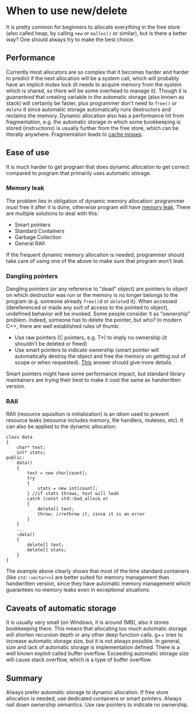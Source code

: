# When to use new/delete
It is pretty common for beginners to allocate everything in the free store (also called heap, by calling `new` or `malloc()` or similar), but is there a better way? One should always try to make the best choice.

## Performance
Currently most allocators are so complex that it becomes harder and harder to predict if the next allocation will be a system call, which will probably have an implicit mutex lock (it needs to acquire memory from the system which is shared, so there will be some overhead to manage it). Though it is *guaranteed* that creating variable in the automatic storage (also known as stack) will certainly be faster, plus programmer don't need to `free()` or `delete` it since automatic storage automatically runs destructors and reclaims the memory. 
Dynamic allocation also has a performance hit from fragmentation, e.g. the automatic storage in which some bookkeeping is stored (instructions) is usually further from the free store, which can be literally anywhere. Fragmentation leads to [cache misses](http://stackoverflow.com/questions/18559342/what-is-a-cache-hit-and-a-cache-miss-why-context-switching-would-cause-cache-mi).

## Ease of use
It is much harder to get program that does dynamic allocation to get correct compared to program that primarily uses automatic storage. 

### Memory leak
The problem lies in obligation of dynamic memory allocation: programmer *must* free it after it is done, otherwise program will have [memory leak](https://en.wikipedia.org/wiki/Memory_leak). There are multiple solutions to deal with this:

 - Smart pointers
 - Standard Containers
 - Garbage Collection
 - General RAII

If the frequent dynamic memory allocation is needed, programmer should take care of using one of the above to make sure that program won't leak.

### Dangling pointers
Dangling pointers (or any reference to "dead" object) are pointers to object on which destructor was run or the memory is no longer belongs to the program (e.g. someone already `free()`d or `delete`d it). When accessed (dereferenced or made any sort of access to the pointed to object), undefined behavior will be invoked. Some people consider it as "ownership" problem. Indeed, someone has to delete the pointer, but who? In modern C++, there are well established rules of thumb:

 - Use raw pointers (C pointers, e.g. T*) to imply no ownership (it shouldn't be deleted or freed)
 - Use smart pointers to indicate ownership (smart pointer will automatically destroy the object and free the memory on getting out of scope or when requested). [This](http://stackoverflow.com/questions/106508/what-is-a-smart-pointer-and-when-should-i-use-one) answer should give more details.

Smart pointers might have some performance impact, but standard library maintainers are trying their best to make it cost the same as handwritten version.

### RAII
RAII (resource aquisition is initialization) is an idiom used to prevent resource leaks (resource includes memory, file handlers, mutexes, etc). It can also be applied to the dynamic allocation:

    class data
    {
    	char* text;
        int* stats;
    public:
    	data()
        {
        	text = new char[count];
            try 
            {
            	stats = new int[count];
            } //if stats throws, text will leak
            catch (const std::bad_alloc& e)
            {
            	delete[] text;
                throw; //rethrow it, since it is an error
            }
        }
        ...
        ~data()
        {
        	delete[] text;
            delete[] stats;
        }
    }

The example above clearly shows that most of the time standard containers (like `std::vector<>`) are better suited for memory management than handwritten version, since they have automatic memory management which guarantees no memory leaks even in exceptional situations. 

## Caveats of automatic storage
It is usually very small (on Windows, it is around 1MB), also it stores bookkeeping there. This means that allocating too much automatic storage will shorten recursion depth or any other deep function calls. g++ tries to increase automatic storage size, but it is not always possible. In general, size and lack of automatic storage is implementation defined. There is a well known exploit called buffer overflow. Exceeding automatic storage size will cause stack overflow, which is a type of buffer overflow.

## Summary
Always prefer automatic storage to dynamic allocation. If free store allocation is needed, use dedicated containers or smart pointers. Always nail down ownership semantics. Use raw pointers to indicate no ownership.